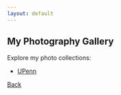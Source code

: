 ```yaml
---
layout: default
---
```


## My Photography Gallery

Explore my photo collections:

- [UPenn](/UPenn.md)

[Back](/index.md)
